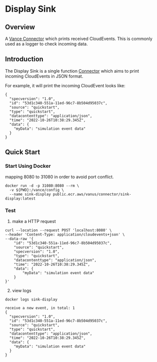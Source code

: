 # Display Sink 

## Overview

A [Vance Connector][vc] which prints received CloudEvents. This is commonly used as a logger to check incoming data.

## Introduction

The Display Sink is a single function [Connector][vc] which aims to print incoming CloudEvents in JSON format.

For example, it will print the incoming CloudEvent looks like:

```http
{
  "specversion": "1.0",
  "id": "53d1c340-551a-11ed-96c7-8b504d95037c",
  "source": "quickstart",
  "type": "quickstart",
  "datacontenttype": "application/json",
  "time": "2022-10-26T10:38:29.345Z",
  "data": {
    "myData": "simulation event data"
  }
}
```

## Quick Start

### Start Using Docker

mapping 8080 to 31080 in order to avoid port conflict.

```shell
docker run -d -p 31080:8080 --rm \
  -v ${PWD}:/vance/config \
  --name sink-display public.ecr.aws/vanus/connector/sink-display:latest
```

### Test
1. make a HTTP request
```shell
curl --location --request POST 'localhost:8080' \
--header 'Content-Type: application/cloudevents+json' \
--data-raw '{
    "id": "53d1c340-551a-11ed-96c7-8b504d95037c",
    "source": "quickstart",
    "specversion": "1.0",
    "type": "quickstart",
    "datacontenttype": "application/json",
    "time": "2022-10-26T10:38:29.345Z",
    "data": {
        "myData": "simulation event data"
    }
}'
```

2. view logs
```shell
docker logs sink-display
```

```shell
receive a new event, in total: 1
{
  "specversion": "1.0",
  "id": "53d1c340-551a-11ed-96c7-8b504d95037c",
  "source": "quickstart",
  "type": "quickstart",
  "datacontenttype": "application/json",
  "time": "2022-10-26T10:38:29.345Z",
  "data": {
    "myData": "simulation event data"
  }
}
```

[vc]: https://github.com/linkall-labs/vance-docs/blob/main/docs/concept.md